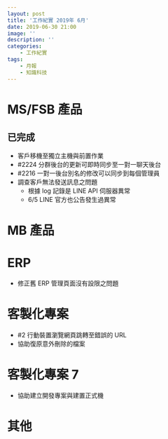 ```yaml
---
layout: post
title: '工作紀實 2019年 6月'
date: 2019-06-30 21:00
image: ''
description: ''
categories:
    - 工作紀實
tags:
    - 月報
    - 知識科技
---
```


# MS/FSB 產品

## 已完成

* 客戶移機至獨立主機與前置作業
* #2224 分群後台的更新可即時同步至一對一聊天後台
* #2216 一對一後台別名的修改可以同步到每個管理員
* 調查客戶無法發送訊息之問題
    + 根據 log 記錄是 LINE API 伺服器異常
    + 6/5 LINE 官方也公告發生過異常

# MB 產品

# ERP

* 修正舊 ERP 管理頁面沒有設限之問題

# 客製化專案

* #2 行動裝置瀏覽網頁跳轉至錯誤的 URL
* 協助復原意外刪除的檔案

# 客製化專案 7

* 協助建立開發專案與建置正式機

# 其他
